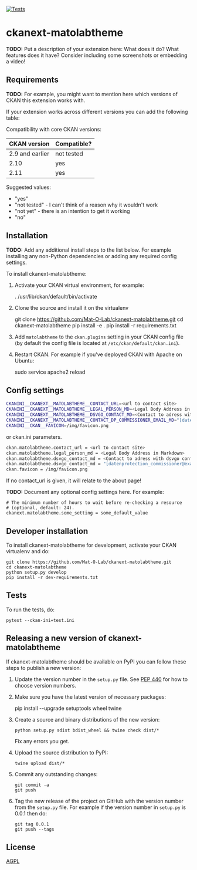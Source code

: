[![Tests](https://github.com/Mat-O-Lab/ckanext-matolabtheme/actions/workflows/test.yml/badge.svg)](https://github.com/Mat-O-Lab/ckanext-matolabtheme/actions/workflows/test.yml)
# ckanext-matolabtheme

**TODO:** Put a description of your extension here:  What does it do? What features does it have? Consider including some screenshots or embedding a video!


## Requirements

**TODO:** For example, you might want to mention here which versions of CKAN this
extension works with.

If your extension works across different versions you can add the following table:

Compatibility with core CKAN versions:

| CKAN version    | Compatible?   |
| --------------- | ------------- |
| 2.9 and earlier | not tested    |
| 2.10            | yes           |
| 2.11            | yes           |

Suggested values:

* "yes"
* "not tested" - I can't think of a reason why it wouldn't work
* "not yet" - there is an intention to get it working
* "no"


## Installation

**TODO:** Add any additional install steps to the list below.
   For example installing any non-Python dependencies or adding any required
   config settings.

To install ckanext-matolabtheme:

1. Activate your CKAN virtual environment, for example:

     . /usr/lib/ckan/default/bin/activate

2. Clone the source and install it on the virtualenv

    git clone https://github.com/Mat-O-Lab/ckanext-matolabtheme.git
    cd ckanext-matolabtheme
    pip install -e .
	pip install -r requirements.txt

3. Add `matolabtheme` to the `ckan.plugins` setting in your CKAN
   config file (by default the config file is located at
   `/etc/ckan/default/ckan.ini`).

4. Restart CKAN. For example if you've deployed CKAN with Apache on Ubuntu:

     sudo service apache2 reload


## Config settings

```bash
CKANINI__CKANEXT__MATOLABTHEME__CONTACT_URL=<url to contact site>
CKANINI__CKANEXT__MATOLABTHEME__LEGAL_PERSON_MD=<Legal Body Address in Markdown>
CKANINI__CKANEXT__MATOLABTHEME__DSVGO_CONTACT_MD=<Contact to adress with dsvgo conflicts in markdown>
CKANINI__CKANEXT__MATOLABTHEME__CONTACT_DP_COMMISSIONER_EMAIL_MD="[datenprotection_commissioner@example.de](mailto:datenschutzbeauftragte@example.de?subject=dataprotection ${CKAN_HOST})"
CKANINI__CKAN__FAVICON=/img/favicon.png
```
or ckan.ini parameters.
```bash
ckan.matolabtheme.contact_url = <url to contact site>
ckan.matolabtheme.legal_person_md = <Legal Body Address in Markdown>
ckan.matolabtheme.dsvgo_contact_md = <Contact to adress with dsvgo conflicts in markdown>
ckan.matolabtheme.dsvgo_contact_md = "[datenprotection_commissioner@example.de](mailto:datenschutzbeauftragte@example.de?subject=dataprotection]"
ckan.favicon = /img/favicon.png
```
If no contact_url is given, it will relate to the about page!


**TODO:** Document any optional config settings here. For example:

	# The minimum number of hours to wait before re-checking a resource
	# (optional, default: 24).
	ckanext.matolabtheme.some_setting = some_default_value


## Developer installation

To install ckanext-matolabtheme for development, activate your CKAN virtualenv and
do:

    git clone https://github.com/Mat-O-Lab/ckanext-matolabtheme.git
    cd ckanext-matolabtheme
    python setup.py develop
    pip install -r dev-requirements.txt


## Tests

To run the tests, do:

    pytest --ckan-ini=test.ini


## Releasing a new version of ckanext-matolabtheme

If ckanext-matolabtheme should be available on PyPI you can follow these steps to publish a new version:

1. Update the version number in the `setup.py` file. See [PEP 440](http://legacy.python.org/dev/peps/pep-0440/#public-version-identifiers) for how to choose version numbers.

2. Make sure you have the latest version of necessary packages:

    pip install --upgrade setuptools wheel twine

3. Create a source and binary distributions of the new version:

       python setup.py sdist bdist_wheel && twine check dist/*

   Fix any errors you get.

4. Upload the source distribution to PyPI:

       twine upload dist/*

5. Commit any outstanding changes:

       git commit -a
       git push

6. Tag the new release of the project on GitHub with the version number from
   the `setup.py` file. For example if the version number in `setup.py` is
   0.0.1 then do:

       git tag 0.0.1
       git push --tags

## License

[AGPL](https://www.gnu.org/licenses/agpl-3.0.en.html)
